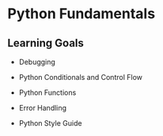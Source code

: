 # Python Fundamentals

## Learning Goals

- Debugging

- Python Conditionals and Control Flow

- Python Functions

- Error Handling

- Python Style Guide
